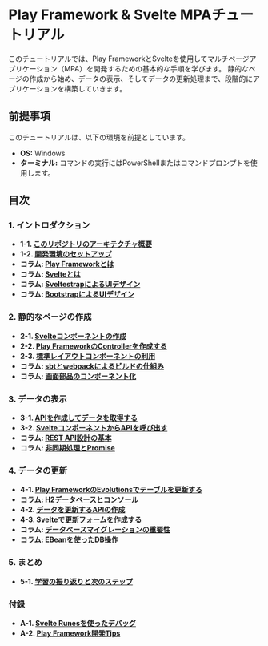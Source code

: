 # Play Framework & Svelte MPAチュートリアル

このチュートリアルでは、Play FrameworkとSvelteを使用してマルチページアプリケーション（MPA）を開発するための基本的な手順を学びます。
静的なページの作成から始め、データの表示、そしてデータの更新処理まで、段階的にアプリケーションを構築していきます。

## 前提事項

このチュートリアルは、以下の環境を前提としています。

- **OS:** Windows
- **ターミナル:** コマンドの実行にはPowerShellまたはコマンドプロンプトを使用します。

## 目次

### 1. イントロダクション
- **1-1. [このリポジトリのアーキテクチャ概要](./2-Architecture.md)**
- **1-2. [開発環境のセットアップ](./3-Setup.md)**
- **コラム: [Play Frameworkとは](./column-play-framework.md)**
- **コラム: [Svelteとは](./column-svelte.md)**
- **コラム: [SveltestrapによるUIデザイン](./column-sveltestrap.md)**
- **コラム: [BootstrapによるUIデザイン](./column-bootstrap.md)**

### 2. 静的なページの作成
- **2-1. [Svelteコンポーネントの作成](./4-Create-Svelte-Component.md)**
- **2-2. [Play FrameworkのControllerを作成する](./5-Create-Play-Controller.md)**
- **2-3. [標準レイアウトコンポーネントの利用](./6-Use-Standard-Layout.md)**
- **コラム: [sbtとwebpackによるビルドの仕組み](./column-build-system.md)**
- **コラム: [画面部品のコンポーネント化](./column-component-architecture.md)**

### 3. データの表示
- **3-1. [APIを作成してデータを取得する](./7-Create-API-for-Read.md)**
- **3-2. [SvelteコンポーネントからAPIを呼び出す](./8-Call-API-from-Svelte.md)**
- **コラム: [REST API設計の基本](./column-rest-api.md)**
- **コラム: [非同期処理とPromise](./column-async-promise.md)**

### 4. データの更新
- **4-1. [Play FrameworkのEvolutionsでテーブルを更新する](./9-Update-Table-with-Evolutions.md)**
- **コラム: [H2データベースとコンソール](./column-h2-database.md)**
- **4-2. [データを更新するAPIの作成](./10-Create-API-for-Update.md)**
- **4-3. [Svelteで更新フォームを作成する](./11-Create-Update-Form.md)**
- **コラム: [データベースマイグレーションの重要性](./column-db-migration.md)**
- **コラム: [EBeanを使ったDB操作](./column-ebean.md)**

### 5. まとめ
- **5-1. [学習の振り返りと次のステップ](./12-Conclusion.md)**

### 付録
- **A-1. [Svelte Runesを使ったデバッグ](./appendix-svelte-runes.md)**
- **A-2. [Play Framework開発Tips](./appendix-play-framework-tips.md)**
